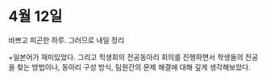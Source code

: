 # 4월 12일

바쁘고 피곤한 하루. 그러므로 내일 정리

+일본어가 재미있었다. 그리고 힉생회의 전공동아리 회의를 진행하면서 학생들의 전공을 찾는 방법이나, 동아리 구성 방식, 팀원간의 문제 해결에 대해 깊게 생각해보았다.
